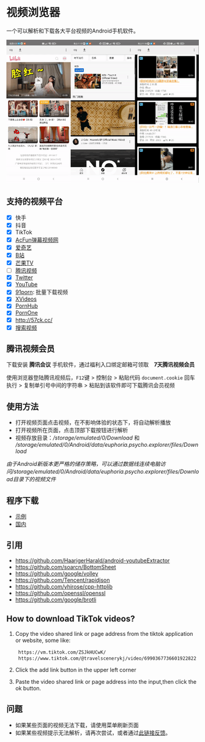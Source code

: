 # 视频浏览器

一个可以解析和下载各大平台视频的Android手机软件。

<img src="images/3.gif" width="33.3%"><img src="images/1.gif" width="33.3%"><img src="images/2.gif" width="33.3%">

## 支持的视频平台

* [x] 快手
* [x] 抖音
* [x] TikTok
* [x] [AcFun弹幕视频网](https://www.acfun.cn/)
* [x] [爱奇艺](https://m.iqiyi.com/)
* [x] [B站](https://www.bilibili.com/)
* [x] [芒果TV](https://mgtv.com/)
* [ ] [腾讯视频](https://v.qq.com/)
* [x] [Twitter](https://m.twitter.com)
* [x] [YouTube](https://m.youtube.com)
* [x] [91porn](https://91porn.com/index.php): 批量下载视频
* [x] [XVideos](https://xvideos.com)
* [x] [PornHub](https://www.pornhub.com)
* [x] [PornOne](https://pornone.com/)
* [x] http://57ck.cc/
* [x] [搜索视频](http://47.106.105.122)

## 腾讯视频会员

下载安装 **腾讯会议** 手机软件，通过福利入口绑定邮箱可领取　**7天腾讯视频会员**

使用浏览器登陆腾讯视频后，`F12`键 > 控制台 > 粘贴代码 `document.cookie` 回车执行 > 复制单引号中间的字符串 > 粘贴到该软件即可下载腾讯会员视频

## 使用方法

* 打开视频页面点击视频，在不影响体验的状态下，将自动解析播放
* 打开视频所在页面，点击顶部下载按钮进行解析
* 视频存放目录：*/storage/emulated/0/Download* 和 */storage/emulated/0/Android/data/euphoria.psycho.explorer/files/Download*

*由于Android新版本更严格的储存策略，可以通过数据线连续电脑访问/storage/emulated/0/Android/data/euphoria.psycho.explorer/files/Download目录下的视频文件*

## 程序下载

* [示例](https://github.com/grandiloquent/VideoBrowser/releases)
* [国内](https://lucidu.cn/article/jqdkgl)

## 引用

* https://github.com/HaarigerHarald/android-youtubeExtractor
* https://github.com/soarcn/BottomSheet
* https://github.com/google/volley
* https://github.com/Tencent/rapidjson
* https://github.com/yhirose/cpp-httplib
* https://github.com/openssl/openssl
* https://github.com/google/brotli

## How to download TikTok videos?

1. Copy the video shared link or page address from the tiktok application or website, some like:

        https://vm.tiktok.com/ZSJkHUCwK/
        https://www.tiktok.com/@travelscenerykj/video/6990367736601922822

2. Click the add link button in the upper left corner

3. Paste the video shared link or page address into the input,then click the ok button.

## 问题

* 如果某些页面的视频无法下载，请使用菜单刷新页面
* 如果某些视频提示无法解析，请再次尝试，或者通过[此链接反馈](http://lucidu.cn/feedback)。